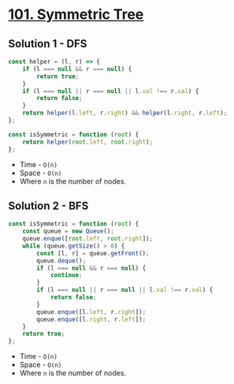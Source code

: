 # [101. Symmetric Tree](https://leetcode.com/problems/symmetric-tree/)

## Solution 1 - DFS

```js
const helper = (l, r) => {
    if (l === null && r === null) {
        return true;
    }
    if (l === null || r === null || l.val !== r.val) {
        return false;
    }
    return helper(l.left, r.right) && helper(l.right, r.left);
};

const isSymmetric = function (root) {
    return helper(root.left, root.right);
};
```

-   Time - `O(n)`
-   Space - `O(n)`
-   Where `n` is the number of nodes.

## Solution 2 - BFS

```js
const isSymmetric = function (root) {
    const queue = new Queue();
    queue.enque([root.left, root.right]);
    while (queue.getSize() > 0) {
        const [l, r] = queue.getFront();
        queue.deque();
        if (l === null && r === null) {
            continue;
        }
        if (l === null || r === null || l.val !== r.val) {
            return false;
        }
        queue.enque([l.left, r.right]);
        queue.enque([l.right, r.left]);
    }
    return true;
};
```

-   Time - `O(n)`
-   Space - `O(n)`
-   Where `n` is the number of nodes.
